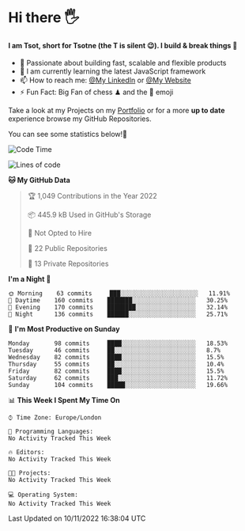 # Hi there :raised_hand_with_fingers_splayed:
#### I am Tsot, short for Tsotne (the T is silent :wink:). I build & break things :space_invader:
- :telescope: Passionate about building fast, scalable and flexible products
- :seedling: I am currently learning the latest JavaScript framework 
- :mailbox: How to reach me: [@My LinkedIn](https://www.linkedin.com/in/tsotne-gvadzabia/) or [@My Website](https://tsotne.co.uk/contact)
- :zap: Fun Fact: Big Fan of chess ♟ and the 👾 emoji

Take a look at my Projects on my [Portfolio](https://tsotne.co.uk/) or for a more **up to date** experience browse my GitHub Repositories.

You can see some statistics below!:space_invader:
<!--START_SECTION:waka-->
![Code Time](http://img.shields.io/badge/Code%20Time-761%20hrs%202%20mins-blue)

![Lines of code](https://img.shields.io/badge/From%20Hello%20World%20I%27ve%20Written-625%20Thousand%20lines%20of%20code-blue)

**🐱 My GitHub Data** 

> 🏆 1,049 Contributions in the Year 2022
 > 
> 📦 445.9 kB Used in GitHub's Storage 
 > 
> 🚫 Not Opted to Hire
 > 
> 📜 22 Public Repositories 
 > 
> 🔑 13 Private Repositories  
 > 
**I'm a Night 🦉** 

```text
🌞 Morning    63 commits     ███░░░░░░░░░░░░░░░░░░░░░░   11.91% 
🌆 Daytime    160 commits    ███████░░░░░░░░░░░░░░░░░░   30.25% 
🌃 Evening    170 commits    ████████░░░░░░░░░░░░░░░░░   32.14% 
🌙 Night      136 commits    ██████░░░░░░░░░░░░░░░░░░░   25.71%

```
📅 **I'm Most Productive on Sunday** 

```text
Monday       98 commits     ████░░░░░░░░░░░░░░░░░░░░░   18.53% 
Tuesday      46 commits     ██░░░░░░░░░░░░░░░░░░░░░░░   8.7% 
Wednesday    82 commits     ████░░░░░░░░░░░░░░░░░░░░░   15.5% 
Thursday     55 commits     ██░░░░░░░░░░░░░░░░░░░░░░░   10.4% 
Friday       82 commits     ████░░░░░░░░░░░░░░░░░░░░░   15.5% 
Saturday     62 commits     ███░░░░░░░░░░░░░░░░░░░░░░   11.72% 
Sunday       104 commits    █████░░░░░░░░░░░░░░░░░░░░   19.66%

```


📊 **This Week I Spent My Time On** 

```text
⌚︎ Time Zone: Europe/London

💬 Programming Languages: 
No Activity Tracked This Week

🔥 Editors: 
No Activity Tracked This Week

🐱‍💻 Projects: 
No Activity Tracked This Week

💻 Operating System: 
No Activity Tracked This Week

```


 Last Updated on 10/11/2022 16:38:04 UTC
<!--END_SECTION:waka-->
